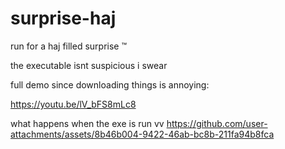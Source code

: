# surprise-haj

run for a haj filled surprise :tm:

the executable isnt suspicious i swear

full demo since downloading things is annoying:

https://youtu.be/lV_bFS8mLc8

what happens when the exe is run vv 
https://github.com/user-attachments/assets/8b46b004-9422-46ab-bc8b-211fa94b8fca

